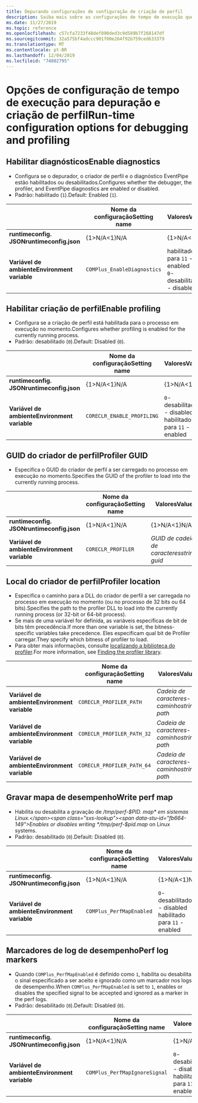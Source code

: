 ```yaml
---
title: Depurando configurações de configuração de criação de perfil
description: Saiba mais sobre as configurações de tempo de execução que configuram a depuração e a criação de perfil para aplicativos .NET Core.
ms.date: 11/27/2019
ms.topic: reference
ms.openlocfilehash: c57cfa7233f48def890ded3c9d589b7f268147df
ms.sourcegitcommit: 32a575bf4adccc901f00e264f92b759ced633379
ms.translationtype: MT
ms.contentlocale: pt-BR
ms.lasthandoff: 12/04/2019
ms.locfileid: "74802795"
---
```

# <a name="run-time-configuration-options-for-debugging-and-profiling"></a><span data-ttu-id="fb664-103">Opções de configuração de tempo de execução para depuração e criação de perfil</span><span class="sxs-lookup"><span data-stu-id="fb664-103">Run-time configuration options for debugging and profiling</span></span>

## <a name="enable-diagnostics"></a><span data-ttu-id="fb664-104">Habilitar diagnósticos</span><span class="sxs-lookup"><span data-stu-id="fb664-104">Enable diagnostics</span></span>

- <span data-ttu-id="fb664-105">Configura se o depurador, o criador de perfil e o diagnóstico EventPipe estão habilitados ou desabilitados.</span><span class="sxs-lookup"><span data-stu-id="fb664-105">Configures whether the debugger, the profiler, and EventPipe diagnostics are enabled or disabled.</span></span>
- <span data-ttu-id="fb664-106">Padrão: habilitado (`1`).</span><span class="sxs-lookup"><span data-stu-id="fb664-106">Default: Enabled (`1`).</span></span>

| | <span data-ttu-id="fb664-107">Nome da configuração</span><span class="sxs-lookup"><span data-stu-id="fb664-107">Setting name</span></span> | <span data-ttu-id="fb664-108">Valores</span><span class="sxs-lookup"><span data-stu-id="fb664-108">Values</span></span> |
| - | - | - |
| <span data-ttu-id="fb664-109">**runtimeconfig. JSON**</span><span class="sxs-lookup"><span data-stu-id="fb664-109">**runtimeconfig.json**</span></span> | <span data-ttu-id="fb664-110">{1&gt;N/A&lt;1}</span><span class="sxs-lookup"><span data-stu-id="fb664-110">N/A</span></span> | <span data-ttu-id="fb664-111">{1&gt;N/A&lt;1}</span><span class="sxs-lookup"><span data-stu-id="fb664-111">N/A</span></span> |
| <span data-ttu-id="fb664-112">**Variável de ambiente**</span><span class="sxs-lookup"><span data-stu-id="fb664-112">**Environment variable**</span></span> | `COMPlus_EnableDiagnostics` | <span data-ttu-id="fb664-113">habilitado para `1`</span><span class="sxs-lookup"><span data-stu-id="fb664-113">`1` - enabled</span></span><br/><span data-ttu-id="fb664-114">`0`-desabilitado</span><span class="sxs-lookup"><span data-stu-id="fb664-114">`0` - disabled</span></span> |

## <a name="enable-profiling"></a><span data-ttu-id="fb664-115">Habilitar criação de perfil</span><span class="sxs-lookup"><span data-stu-id="fb664-115">Enable profiling</span></span>

- <span data-ttu-id="fb664-116">Configura se a criação de perfil está habilitada para o processo em execução no momento.</span><span class="sxs-lookup"><span data-stu-id="fb664-116">Configures whether profiling is enabled for the currently running process.</span></span>
- <span data-ttu-id="fb664-117">Padrão: desabilitado (`0`).</span><span class="sxs-lookup"><span data-stu-id="fb664-117">Default: Disabled (`0`).</span></span>

| | <span data-ttu-id="fb664-118">Nome da configuração</span><span class="sxs-lookup"><span data-stu-id="fb664-118">Setting name</span></span> | <span data-ttu-id="fb664-119">Valores</span><span class="sxs-lookup"><span data-stu-id="fb664-119">Values</span></span> |
| - | - | - |
| <span data-ttu-id="fb664-120">**runtimeconfig. JSON**</span><span class="sxs-lookup"><span data-stu-id="fb664-120">**runtimeconfig.json**</span></span> | <span data-ttu-id="fb664-121">{1&gt;N/A&lt;1}</span><span class="sxs-lookup"><span data-stu-id="fb664-121">N/A</span></span> | <span data-ttu-id="fb664-122">{1&gt;N/A&lt;1}</span><span class="sxs-lookup"><span data-stu-id="fb664-122">N/A</span></span> |
| <span data-ttu-id="fb664-123">**Variável de ambiente**</span><span class="sxs-lookup"><span data-stu-id="fb664-123">**Environment variable**</span></span> | `CORECLR_ENABLE_PROFILING` | <span data-ttu-id="fb664-124">`0`-desabilitado</span><span class="sxs-lookup"><span data-stu-id="fb664-124">`0` - disabled</span></span><br/><span data-ttu-id="fb664-125">habilitado para `1`</span><span class="sxs-lookup"><span data-stu-id="fb664-125">`1` - enabled</span></span> |

## <a name="profiler-guid"></a><span data-ttu-id="fb664-126">GUID do criador de perfil</span><span class="sxs-lookup"><span data-stu-id="fb664-126">Profiler GUID</span></span>

- <span data-ttu-id="fb664-127">Especifica o GUID do criador de perfil a ser carregado no processo em execução no momento.</span><span class="sxs-lookup"><span data-stu-id="fb664-127">Specifies the GUID of the profiler to load into the currently running process.</span></span>

| | <span data-ttu-id="fb664-128">Nome da configuração</span><span class="sxs-lookup"><span data-stu-id="fb664-128">Setting name</span></span> | <span data-ttu-id="fb664-129">Valores</span><span class="sxs-lookup"><span data-stu-id="fb664-129">Values</span></span> |
| - | - | - |
| <span data-ttu-id="fb664-130">**runtimeconfig. JSON**</span><span class="sxs-lookup"><span data-stu-id="fb664-130">**runtimeconfig.json**</span></span> | <span data-ttu-id="fb664-131">{1&gt;N/A&lt;1}</span><span class="sxs-lookup"><span data-stu-id="fb664-131">N/A</span></span> | <span data-ttu-id="fb664-132">{1&gt;N/A&lt;1}</span><span class="sxs-lookup"><span data-stu-id="fb664-132">N/A</span></span> |
| <span data-ttu-id="fb664-133">**Variável de ambiente**</span><span class="sxs-lookup"><span data-stu-id="fb664-133">**Environment variable**</span></span> | `CORECLR_PROFILER` | <span data-ttu-id="fb664-134">*GUID de cadeia de caracteres*</span><span class="sxs-lookup"><span data-stu-id="fb664-134">*string-guid*</span></span> |

## <a name="profiler-location"></a><span data-ttu-id="fb664-135">Local do criador de perfil</span><span class="sxs-lookup"><span data-stu-id="fb664-135">Profiler location</span></span>

- <span data-ttu-id="fb664-136">Especifica o caminho para a DLL do criador de perfil a ser carregada no processo em execução no momento (ou no processo de 32 bits ou 64 bits).</span><span class="sxs-lookup"><span data-stu-id="fb664-136">Specifies the path to the profiler DLL to load into the currently running process (or 32-bit or 64-bit process).</span></span>
- <span data-ttu-id="fb664-137">Se mais de uma variável for definida, as variáveis específicas de bit de bits têm precedência.</span><span class="sxs-lookup"><span data-stu-id="fb664-137">If more than one variable is set, the bitness-specific variables take precedence.</span></span> <span data-ttu-id="fb664-138">Eles especificam qual bit de Profiler carregar.</span><span class="sxs-lookup"><span data-stu-id="fb664-138">They specify which bitness of profiler to load.</span></span>
- <span data-ttu-id="fb664-139">Para obter mais informações, consulte [localizando a biblioteca do profiler](https://github.com/dotnet/runtime/blob/master/docs/design/coreclr/profiling/Profiler%20Loading.md).</span><span class="sxs-lookup"><span data-stu-id="fb664-139">For more information, see [Finding the profiler library](https://github.com/dotnet/runtime/blob/master/docs/design/coreclr/profiling/Profiler%20Loading.md).</span></span>

| | <span data-ttu-id="fb664-140">Nome da configuração</span><span class="sxs-lookup"><span data-stu-id="fb664-140">Setting name</span></span> | <span data-ttu-id="fb664-141">Valores</span><span class="sxs-lookup"><span data-stu-id="fb664-141">Values</span></span> |
| - | - | - |
| <span data-ttu-id="fb664-142">**Variável de ambiente**</span><span class="sxs-lookup"><span data-stu-id="fb664-142">**Environment variable**</span></span> | `CORECLR_PROFILER_PATH` | <span data-ttu-id="fb664-143">*Cadeia de caracteres-caminho*</span><span class="sxs-lookup"><span data-stu-id="fb664-143">*string-path*</span></span> |
| <span data-ttu-id="fb664-144">**Variável de ambiente**</span><span class="sxs-lookup"><span data-stu-id="fb664-144">**Environment variable**</span></span> | `CORECLR_PROFILER_PATH_32` | <span data-ttu-id="fb664-145">*Cadeia de caracteres-caminho*</span><span class="sxs-lookup"><span data-stu-id="fb664-145">*string-path*</span></span> |
| <span data-ttu-id="fb664-146">**Variável de ambiente**</span><span class="sxs-lookup"><span data-stu-id="fb664-146">**Environment variable**</span></span> | `CORECLR_PROFILER_PATH_64` | <span data-ttu-id="fb664-147">*Cadeia de caracteres-caminho*</span><span class="sxs-lookup"><span data-stu-id="fb664-147">*string-path*</span></span> |

## <a name="write-perf-map"></a><span data-ttu-id="fb664-148">Gravar mapa de desempenho</span><span class="sxs-lookup"><span data-stu-id="fb664-148">Write perf map</span></span>

- <span data-ttu-id="fb664-149">Habilita ou desabilita a gravação de */tmp/perf-$PID. map* em sistemas Linux.</span><span class="sxs-lookup"><span data-stu-id="fb664-149">Enables or disables writing */tmp/perf-$pid.map* on Linux systems.</span></span>
- <span data-ttu-id="fb664-150">Padrão: desabilitado (`0`).</span><span class="sxs-lookup"><span data-stu-id="fb664-150">Default: Disabled (`0`).</span></span>

| | <span data-ttu-id="fb664-151">Nome da configuração</span><span class="sxs-lookup"><span data-stu-id="fb664-151">Setting name</span></span> | <span data-ttu-id="fb664-152">Valores</span><span class="sxs-lookup"><span data-stu-id="fb664-152">Values</span></span> |
| - | - | - |
| <span data-ttu-id="fb664-153">**runtimeconfig. JSON**</span><span class="sxs-lookup"><span data-stu-id="fb664-153">**runtimeconfig.json**</span></span> | <span data-ttu-id="fb664-154">{1&gt;N/A&lt;1}</span><span class="sxs-lookup"><span data-stu-id="fb664-154">N/A</span></span> | <span data-ttu-id="fb664-155">{1&gt;N/A&lt;1}</span><span class="sxs-lookup"><span data-stu-id="fb664-155">N/A</span></span> |
| <span data-ttu-id="fb664-156">**Variável de ambiente**</span><span class="sxs-lookup"><span data-stu-id="fb664-156">**Environment variable**</span></span> | `COMPlus_PerfMapEnabled` | <span data-ttu-id="fb664-157">`0`-desabilitado</span><span class="sxs-lookup"><span data-stu-id="fb664-157">`0` - disabled</span></span><br/><span data-ttu-id="fb664-158">habilitado para `1`</span><span class="sxs-lookup"><span data-stu-id="fb664-158">`1` - enabled</span></span> |

## <a name="perf-log-markers"></a><span data-ttu-id="fb664-159">Marcadores de log de desempenho</span><span class="sxs-lookup"><span data-stu-id="fb664-159">Perf log markers</span></span>

- <span data-ttu-id="fb664-160">Quando `COMPlus_PerfMapEnabled` é definido como `1`, habilita ou desabilita o sinal especificado a ser aceito e ignorado como um marcador nos logs de desempenho.</span><span class="sxs-lookup"><span data-stu-id="fb664-160">When `COMPlus_PerfMapEnabled` is set to `1`, enables or disables the specified signal to be accepted and ignored as a marker in the perf logs.</span></span>
- <span data-ttu-id="fb664-161">Padrão: desabilitado (`0`).</span><span class="sxs-lookup"><span data-stu-id="fb664-161">Default: Disabled (`0`).</span></span>

| | <span data-ttu-id="fb664-162">Nome da configuração</span><span class="sxs-lookup"><span data-stu-id="fb664-162">Setting name</span></span> | <span data-ttu-id="fb664-163">Valores</span><span class="sxs-lookup"><span data-stu-id="fb664-163">Values</span></span> |
| - | - | - |
| <span data-ttu-id="fb664-164">**runtimeconfig. JSON**</span><span class="sxs-lookup"><span data-stu-id="fb664-164">**runtimeconfig.json**</span></span> | <span data-ttu-id="fb664-165">{1&gt;N/A&lt;1}</span><span class="sxs-lookup"><span data-stu-id="fb664-165">N/A</span></span> | <span data-ttu-id="fb664-166">{1&gt;N/A&lt;1}</span><span class="sxs-lookup"><span data-stu-id="fb664-166">N/A</span></span> |
| <span data-ttu-id="fb664-167">**Variável de ambiente**</span><span class="sxs-lookup"><span data-stu-id="fb664-167">**Environment variable**</span></span> | `COMPlus_PerfMapIgnoreSignal` | <span data-ttu-id="fb664-168">`0`-desabilitado</span><span class="sxs-lookup"><span data-stu-id="fb664-168">`0` - disabled</span></span><br/><span data-ttu-id="fb664-169">habilitado para `1`</span><span class="sxs-lookup"><span data-stu-id="fb664-169">`1` - enabled</span></span> |
